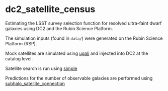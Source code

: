 # dc2_satellite_census

Estimating the LSST survey selection function for resolved ultra-faint dwarf galaxies using DC2 and the Rubin Science Platform.

The simulation inputs (found in `data/`) were generated on the Rubin Science Platform (RSP).

Mock satellites are simulated using [ugali](https://github.com/DarkEnergySurvey/ugali) and injected into DC2 at the catalog level.

Satellite search is run using [simple](https://github.com/sidneymau/simple_adl/tree/kb)

Predictions for the number of observable galaxies are performed using [subhalo_satellite_connection](https://github.com/eonadler/subhalo_satellite_connection)
